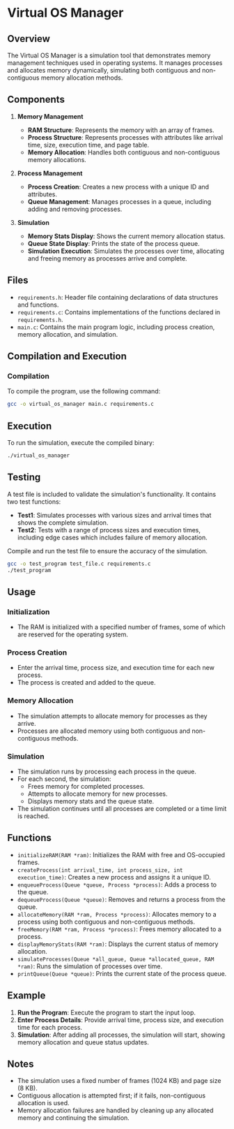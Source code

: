 # Virtual OS Manager

## Overview

The Virtual OS Manager is a simulation tool that demonstrates memory management techniques used in operating systems. It manages processes and allocates memory dynamically, simulating both contiguous and non-contiguous memory allocation methods.

## Components

1. **Memory Management**
   - **RAM Structure**: Represents the memory with an array of frames.
   - **Process Structure**: Represents processes with attributes like arrival time, size, execution time, and page table.
   - **Memory Allocation**: Handles both contiguous and non-contiguous memory allocations.

2. **Process Management**
   - **Process Creation**: Creates a new process with a unique ID and attributes.
   - **Queue Management**: Manages processes in a queue, including adding and removing processes.

3. **Simulation**
   - **Memory Stats Display**: Shows the current memory allocation status.
   - **Queue State Display**: Prints the state of the process queue.
   - **Simulation Execution**: Simulates the processes over time, allocating and freeing memory as processes arrive and complete.

## Files

- `requirements.h`: Header file containing declarations of data structures and functions.
- `requirements.c`: Contains implementations of the functions declared in `requirements.h`.
- `main.c`: Contains the main program logic, including process creation, memory allocation, and simulation.

## Compilation and Execution

### Compilation

To compile the program, use the following command:

```sh
gcc -o virtual_os_manager main.c requirements.c
```

## Execution

To run the simulation, execute the compiled binary:

```sh
./virtual_os_manager
```

## Testing

A test file is included to validate the simulation's functionality. It contains two test functions:

- **Test1**: Simulates processes with various sizes and arrival times that shows the complete simulation.
- **Test2**: Tests with a range of process sizes and execution times, including edge cases which includes failure of memory allocation.

Compile and run the test file to ensure the accuracy of the simulation.

```sh
gcc -o test_program test_file.c requirements.c
./test_program
```

## Usage

### Initialization

- The RAM is initialized with a specified number of frames, some of which are reserved for the operating system.

### Process Creation

- Enter the arrival time, process size, and execution time for each new process.
- The process is created and added to the queue.

### Memory Allocation

- The simulation attempts to allocate memory for processes as they arrive.
- Processes are allocated memory using both contiguous and non-contiguous methods.

### Simulation

- The simulation runs by processing each process in the queue.
- For each second, the simulation:
  - Frees memory for completed processes.
  - Attempts to allocate memory for new processes.
  - Displays memory stats and the queue state.
- The simulation continues until all processes are completed or a time limit is reached.

## Functions

- `initializeRAM(RAM *ram)`: Initializes the RAM with free and OS-occupied frames.
- `createProcess(int arrival_time, int process_size, int execution_time)`: Creates a new process and assigns it a unique ID.
- `enqueueProcess(Queue *queue, Process *process)`: Adds a process to the queue.
- `dequeueProcess(Queue *queue)`: Removes and returns a process from the queue.
- `allocateMemory(RAM *ram, Process *process)`: Allocates memory to a process using both contiguous and non-contiguous methods.
- `freeMemory(RAM *ram, Process *process)`: Frees memory allocated to a process.
- `displayMemoryStats(RAM *ram)`: Displays the current status of memory allocation.
- `simulateProcesses(Queue *all_queue, Queue *allocated_queue, RAM *ram)`: Runs the simulation of processes over time.
- `printQueue(Queue *queue)`: Prints the current state of the process queue.

## Example

1. **Run the Program**: Execute the program to start the input loop.
2. **Enter Process Details**: Provide arrival time, process size, and execution time for each process.
3. **Simulation**: After adding all processes, the simulation will start, showing memory allocation and queue status updates.

## Notes

- The simulation uses a fixed number of frames (1024 KB) and page size (8 KB).
- Contiguous allocation is attempted first; if it fails, non-contiguous allocation is used.
- Memory allocation failures are handled by cleaning up any allocated memory and continuing the simulation.

